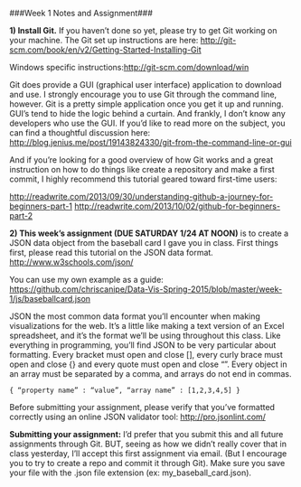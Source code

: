 
###Week 1 Notes and Assignment###

**1) Install Git.**
If you haven’t done so yet, please try to get Git working on your machine. The Git set up instructions are here: 
http://git-scm.com/book/en/v2/Getting-Started-Installing-Git

Windows specific instructions:http://git-scm.com/download/win

Git does provide a GUI (graphical user interface) application to download and use. I strongly encourage you to use Git through the command line, however. Git is a pretty simple application once you get it up and running. GUI’s tend to hide the logic behind a curtain. And frankly, I don’t know any developers who use the GUI. If you’d like to read more on the subject, you can find a thoughtful discussion here: http://blog.jenius.me/post/19143824330/git-from-the-command-line-or-gui

And if you’re looking for a good overview of how Git works and a great instruction on how to do things like create a repository and make a first commit, I highly recommend this tutorial geared toward first-time users:

http://readwrite.com/2013/09/30/understanding-github-a-journey-for-beginners-part-1
http://readwrite.com/2013/10/02/github-for-beginners-part-2


**2) This week’s assignment (DUE SATURDAY 1/24 AT NOON)** is to create a JSON data object from the baseball card I gave you in class. First things first, please read this tutorial on the JSON data format. http://www.w3schools.com/json/

You can use my own example as a guide:
https://github.com/chriscanipe/Data-Vis-Spring-2015/blob/master/week-1/js/baseballcard.json

JSON the most common data format you’ll encounter when making visualizations for the web. It’s a little like making a text version of an Excel spreadsheet, and it’s the format we’ll be using throughout this class. Like everything in programming, you’ll find JSON to be very particular about formatting. Every bracket must open and close [], every curly brace must open and close {} and every quote must open and close “”. Every object in an array must be separated by a comma, and arrays do not end in commas.

`{
	“property name” : “value”,
	“array name” : [1,2,3,4,5]
}`

Before submitting your assignment, please verify that you’ve formatted correctly using an online JSON validator tool: http://pro.jsonlint.com/

**Submitting your assignment:** I’d prefer that you submit this and all future assignments through Git. BUT, seeing as how we didn’t really cover that in class yesterday, I’ll accept this first assignment via email. (But I encourage you to try to create a repo and commit it through Git). Make sure you save your file with the .json file extension (ex: my_baseball_card.json).


